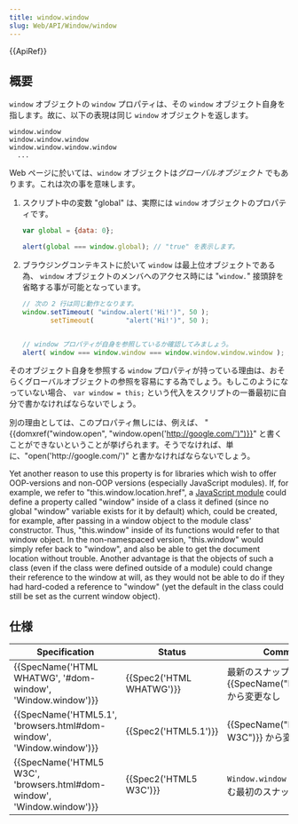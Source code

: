 ```yaml
---
title: window.window
slug: Web/API/Window/window
---
```


{{ApiRef}}

## 概要

`window` オブジェクトの `window` プロパティは、その `window` オブジェクト自身を指します。故に、以下の表現は同じ `window` オブジェクトを返します。

```
window.window
window.window.window
window.window.window.window
  ...
```

Web ページに於いては、`window` オブジェクトは*グローバルオブジェクト* でもあります。これは次の事を意味します。

1. スクリプト中の変数 "global" は、実際には `window` オブジェクトのプロパティです。

    ```js
    var global = {data: 0};

    alert(global === window.global); // "true" を表示します。
    ```

2. ブラウジングコンテキストに於いて `window` は最上位オブジェクトである為、 `window` オブジェクトのメンバへのアクセス時には "`window.`" 接頭辞を省略する事が可能となっています。

    ```js
    // 次の 2 行は同じ動作となります。
    window.setTimeout( "window.alert('Hi!')", 50 );
           setTimeout(        "alert('Hi!')", 50 );


    // window プロパティが自身を参照しているか確認してみましょう。
    alert( window === window.window === window.window.window.window ); // true
    ```

そのオブジェクト自身を参照する `window` プロパティが持っている理由は、おそらくグローバルオブジェクトの参照を容易にする為でしょう。もしこのようになっていない場合、 `var window = this;` という代入をスクリプトの一番最初に自分で書かなければならないでしょう。

別の理由としては、このプロパティ無しには、例えば、 "{{domxref("window.open", "window.open('http://google.com/')")}}" と書くことができないということが挙げられます。そうでなければ、単に、"open('http\://google.com/')" と書かなければならないでしょう。

Yet another reason to use this property is for libraries which wish to offer OOP-versions and non-OOP versions (especially JavaScript modules). If, for example, we refer to "this.window\.location.href", a [JavaScript module](/ja/docs/Mozilla/JavaScript_code_modules) could define a property called "window" inside of a class it defined (since no global "window" variable exists for it by default) which, could be created, for example, after passing in a window object to the module class' constructor. Thus, "this.window" inside of its functions would refer to that window object. In the non-namespaced version, "this.window" would simply refer back to "window", and also be able to get the document location without trouble. Another advantage is that the objects of such a class (even if the class were defined outside of a module) could change their reference to the window at will, as they would not be able to do if they had hard-coded a reference to "window" (yet the default in the class could still be set as the current window object).

## 仕様

| Specification                                                                                | Status                           | Comment                                                              |
| -------------------------------------------------------------------------------------------- | -------------------------------- | -------------------------------------------------------------------- |
| {{SpecName('HTML WHATWG', '#dom-window', 'Window.window')}}             | {{Spec2('HTML WHATWG')}} | 最新のスナップショット {{SpecName("HTML5.1")}} から変更なし |
| {{SpecName('HTML5.1', 'browsers.html#dom-window', 'Window.window')}} | {{Spec2('HTML5.1')}}     | {{SpecName("HTML5 W3C")}} から変更なし                        |
| {{SpecName('HTML5 W3C', 'browsers.html#dom-window', 'Window.window')}} | {{Spec2('HTML5 W3C')}}     | `Window.window` の定義を含む最初のスナップショット                   |
